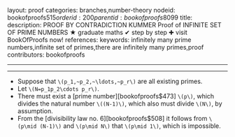 layout: proof
categories: branches,number-theory
nodeid: bookofproofs$515
orderid: 200
parentid: bookofproofs$8099
title: 
description: PROOF BY CONTRADICTION KUMMER Proof of INFINITE SET OF PRIME NUMBERS &#9733; graduate maths &#10004; step by step &#10010; visit BookOfProofs now!
references: 
keywords: infinitely many prime numbers,infinite set of primes,there are infinitely many primes,proof
contributors: bookofproofs

---


---

* Suppose that `\(p_1,~p_2,~\ldots,~p_r\)` are all existing primes. 
* Let `\(N=p_1p_2\cdots p_r\)`. 
* There must exist a [prime number][bookofproofs$473] `\(p\)`, which divides the natural number `\((N-1)\)`, which also must divide `\(N\)`, by assumption. 
* From the [divisibility law no. 6][bookofproofs$508] it follows from `\(p\mid (N-1)\)` and `\(p\mid N\)` that `\(p\mid 1\)`, which is impossible.
